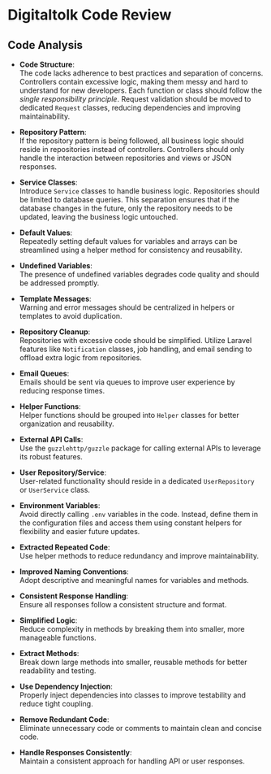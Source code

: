 # Digitaltolk Code Review

## Code Analysis

- **Code Structure**:  
  The code lacks adherence to best practices and separation of concerns. Controllers contain excessive logic, making them messy and hard to understand for new developers. Each function or class should follow the *single responsibility principle*. Request validation should be moved to dedicated `Request` classes, reducing dependencies and improving maintainability.

- **Repository Pattern**:  
  If the repository pattern is being followed, all business logic should reside in repositories instead of controllers. Controllers should only handle the interaction between repositories and views or JSON responses.

- **Service Classes**:  
  Introduce `Service` classes to handle business logic. Repositories should be limited to database queries. This separation ensures that if the database changes in the future, only the repository needs to be updated, leaving the business logic untouched.

- **Default Values**:  
  Repeatedly setting default values for variables and arrays can be streamlined using a helper method for consistency and reusability.

- **Undefined Variables**:  
  The presence of undefined variables degrades code quality and should be addressed promptly.

- **Template Messages**:  
  Warning and error messages should be centralized in helpers or templates to avoid duplication.

- **Repository Cleanup**:  
  Repositories with excessive code should be simplified. Utilize Laravel features like `Notification` classes, job handling, and email sending to offload extra logic from repositories.

- **Email Queues**:  
  Emails should be sent via queues to improve user experience by reducing response times.

- **Helper Functions**:  
  Helper functions should be grouped into `Helper` classes for better organization and reusability.

- **External API Calls**:  
  Use the `guzzlehttp/guzzle` package for calling external APIs to leverage its robust features.

- **User Repository/Service**:  
  User-related functionality should reside in a dedicated `UserRepository` or `UserService` class.

- **Environment Variables**:  
  Avoid directly calling `.env` variables in the code. Instead, define them in the configuration files and access them using constant helpers for flexibility and easier future updates.

- **Extracted Repeated Code**:  
  Use helper methods to reduce redundancy and improve maintainability.

- **Improved Naming Conventions**:  
  Adopt descriptive and meaningful names for variables and methods.

- **Consistent Response Handling**:  
  Ensure all responses follow a consistent structure and format.

- **Simplified Logic**:  
  Reduce complexity in methods by breaking them into smaller, more manageable functions.

- **Extract Methods**:  
  Break down large methods into smaller, reusable methods for better readability and testing.

- **Use Dependency Injection**:  
  Properly inject dependencies into classes to improve testability and reduce tight coupling.

- **Remove Redundant Code**:  
  Eliminate unnecessary code or comments to maintain clean and concise code.

- **Handle Responses Consistently**:  
  Maintain a consistent approach for handling API or user responses.
